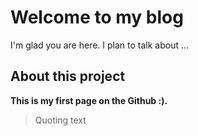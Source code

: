 # Welcome to my blog

I'm glad you are here. I plan to talk about ...

## About this project

**This is my first page on the Github :).**

> Quoting text
